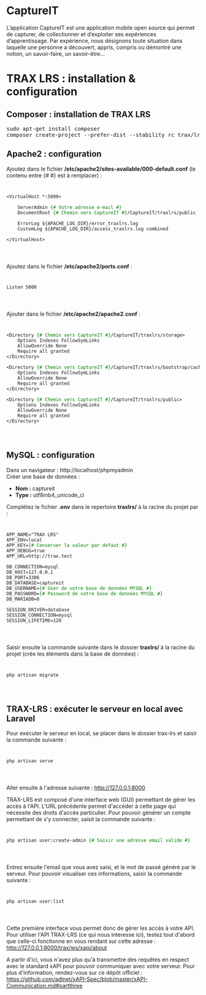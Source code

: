 CaptureIT
=========

L’application CaptureIT est une application mobile open source qui permet de capturer, de collectionner et d’exploiter ses expériences d’apprentissage. Par expérience, nous désignons toute situation dans laquelle une personne a découvert, appris, compris ou démontré une notion, un savoir-faire, un savoir-être...

# TRAX LRS : installation & configuration

## <b>Composer : installation de TRAX LRS</b>

<pre>
sudo apt-get install composer
composer create-project --prefer-dist --stability rc trax/lrs traxlrs
</pre>

## <b>Apache2 : configuration</b>

Ajoutez dans le fichier <b>/etc/apache2/sites-available/000-default.conf</b> (le contenu entre {# #} est à remplacer) :
<code>
<pre>
&#60;VirtualHost *:5000>

	ServerAdmin <span style="color: green;">{# Votre adresse e-mail #}</span>
	DocumentRoot <span style="color: green;">{# Chemin vers CaptureIT #}</span>/CaptureIT/traxlrs/public

	ErrorLog ${APACHE_LOG_DIR}/error_traxlrs.log
	CustomLog ${APACHE_LOG_DIR}/access_traxlrs.log combined

&#60;/VirtualHost>
</pre>
</code>

Ajoutez dans le fichier <b>/etc/apache2/ports.conf</b> :
<code>
<pre>
Listen 5000
</pre>
</code>

Ajouter dans le fichier <b>/etc/apache2/apache2.conf</b> :
<code>
<pre>
&#60;Directory <span style="color: green;">{# Chemin vers CaptureIT #}</span>/CaptureIT/traxlrs/storage>
	Options Indexes FollowSymLinks
	AllowOverride None
	Require all granted
&#60;/Directory>

&#60;Directory <span style="color: green;">{# Chemin vers CaptureIT #}</span>/CaptureIT/traxlrs/bootstrap/cache>
	Options Indexes FollowSymLinks
	AllowOverride None
	Require all granted
&#60;/Directory>

&#60;Directory <span style="color: green;">{# Chemin vers CaptureIT #}</span>/CaptureIT/traxlrs/public>
	Options Indexes FollowSymLinks
	AllowOverride None
	Require all granted
&#60;/Directory>
</pre>
</code>

## <b>MySQL : configuration</b>

Dans un navigateur : http://localhost/phpmyadmin<br>
Créer une base de données :
* <b>Nom :</b> captureit
* <b>Type :</b> utf8mb4_unicode_ci

Complétez le fichier <b>.env</b> dans le repertoire <b>traxlrs/</b> à la racine du projet par :
<code>
<pre>
APP_NAME="TRAX LRS"
APP_ENV=local
APP_KEY=<span style="color: green;">{# Conserver la valeur par défaut #}</span>
APP_DEBUG=true
APP_URL=http://trax.test

DB_CONNECTION=mysql
DB_HOST=127.0.0.1
DB_PORT=3306
DB_DATABASE=captureit
DB_USERNAME=<span style="color: green;">{# User de votre base de données MYSQL #}</span>
DB_PASSWORD=<span style="color: green;">{# Password de votre base de données MYSQL #}</span>
DB_MARIADB=0

SESSION_DRIVER=database
SESSION_CONNECTION=mysql
SESSION_LIFETIME=120
</pre>
</code>

Saisir ensuite la commande suivante dans le dossier <b>traxlrs/</b> à la racine du projet (crée les éléments dans la base de données) :
<code>
<pre>
php artisan migrate
</pre>
</code>

## <b>TRAX-LRS : exécuter le serveur en local avec Laravel</b>

Pour exécuter le serveur en local, se placer dans le dossier trax-lrs et saisir la commande suivante :
<code>
<pre>
php artisan serve
</pre>
</code>

Aller ensuite à l'adresse suivante : http://127.0.0.1:8000

TRAX-LRS est composé d'une interface web (GUI) permettant de gérer les accès à l'API. L'URL précédente permet d'accéder à cette page qui nécessite des droits d'accès particulier. Pour pouvoir générer un compte permettant de s'y connecter, saisit la commande suivante :
<code>
<pre>
php artisan user:create-admin <span style="color: green;">{# Saisir une adresse email valide #}</span>
</pre>
</code>

Entrez ensuite l'email que vous avez saisi, et le mot de passé généré par le serveur. Pour pouvoir visualiser ces informations, saisir la commande suivante :
<code>
<pre>
php artisan user:list
</pre>
</code>

Cette première interface vous permet donc de gérer les accès à votre API. Pour utiliser l'API TRAX-LRS (ce qui nous interesse ici), testez tout d'abord que celle-ci fonctionne en vous rendant sur cette adresse : http://127.0.0.1:8000/trax/ws/xapi/about

A partir d'ici, vous n'avez plus qu'à transmettre des requêtes en respect avec le standard xAPI pour pouvoir communiquer avec votre serveur. Pour plus d'information, rendez-vous sur ce dépôt officiel : https://github.com/adlnet/xAPI-Spec/blob/master/xAPI-Communication.md#partthree 